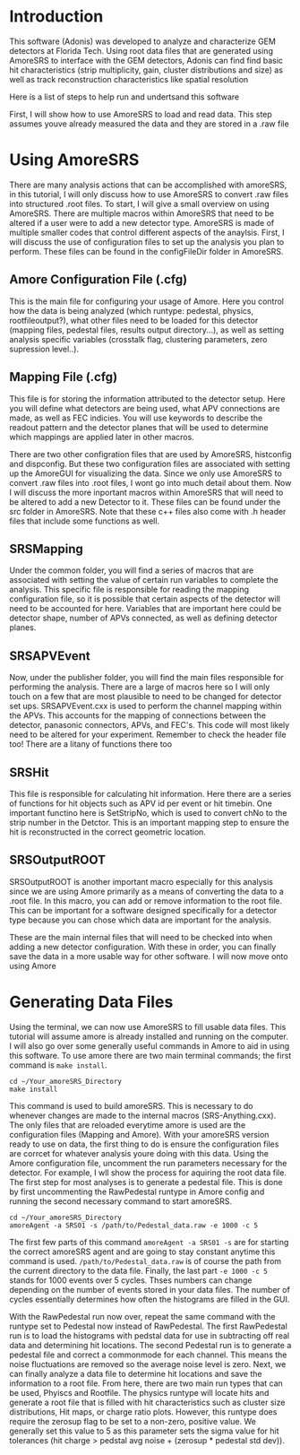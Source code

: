 # Introduction
This software (Adonis) was developed to analyze and characterize GEM detectors at Florida Tech. Using root data files that are generated using AmoreSRS to interface with the GEM detectors, Adonis can find find basic hit characteristics (strip multiplicity, gain, cluster distributions and size) as well as track reconstruction characteristics like spatial resolution

Here is a list of steps to help run and undertsand this software

First, I will show how to use AmoreSRS to load and read data. This step assumes youve already measured the data and they are stored in a .raw file

# Using AmoreSRS
There are many analysis actions that can be accomplished with amoreSRS, in this tutorial, I will only discuss how to use AmoreSRS to convert .raw files into structured .root files. To start, I will give a small overview on using AmoreSRS. There are multiple macros within AmoreSRS that need to be altered if a user were to add a new detector type. AmoreSRS is made of multiple smaller codes that control different aspects of the anaylsis. First, I will discuss the use of configuration files to set up the analysis you plan to perform. These files can be found in the configFileDir folder in AmoreSRS. 

## Amore Configuration File (.cfg)
This is the main file for configuring your usage of Amore. Here you control how the data is being analyzed (which runtype: pedestal, physics, rootfileoutput?), what other files need to be loaded for this detector (mapping files, pedestal files, results output directory...), as well as setting analysis specific variables (crosstalk flag, clustering parameters, zero supression level..). 

## Mapping File (.cfg)
This file is for storing the information attributed to the detector setup. Here you will define what detectors are being used, what APV connections are made, as well as FEC indicies. You will use keywords to describe the readout pattern and the detector planes that will be used to determine which mappings are applied later in other macros. 

There are two other configration files that are used by AmoreSRS, histconfig and dispconfig. But these two configuration files are associated with setting up the AmoreGUI for visualizing the data. Since we only use AmoreSRS to convert .raw files into .root files, I wont go into much detail about them. Now I will discuss the more inportant macros within AmoreSRS that will need to be altered to add a new Detector to it. These files can be found under the src folder in AmoreSRS. Note that these c++ files also come with .h header files that include some functions as well.

## SRSMapping
Under the common folder, you will find a series of macros that are associated with setting the value of certain run variables to complete the analysis. This specific file is responsible for reading the mapping configuration file, so it is possible that certain aspects of the detector will need to be accounted for here. Variables that are important here could be detector shape, number of APVs connected, as well as defining detector planes. 

## SRSAPVEvent
Now, under the publisher folder, you will find the main files responsible for performing the analysis. There are a large of macros here so I will only touch on a few that are most plausible to need to be changed for detector set ups. SRSAPVEvent.cxx is used to perform the channel mapping within the APVs. This accounts for the mapping of connections between the detector, panasonic connectors, APVs, and FEC's. This code will most likely need to be altered for your experiment. Remember to check the header file too! There are a litany of functions there too

## SRSHit
This file is responsible for calculating hit information. Here there are a series of functions for hit objects such as APV id per event or hit timebin. One important functino here is SetStripNo, which is used to convert chNo to the strip number in the Detctor. This is an important mapping step to ensure the hit is reconstructed in the correct geometric location. 

## SRSOutputROOT
SRSOutputROOT is another important macro especially for this analysis since we are using Amore primarily as a means of converting the data to a .root file. In this macro, you can add or remove information to the root file. This can be important for a software designed specifically for a detector type because you can chose which data are important for the analysis.

These are the main internal files that will need to be checked into when adding a new detector configuration. With these in order, you can finally save the data in a more usable way for other software. I will now move onto using Amore

# Generating Data Files
Using the terminal, we can now use AmoreSRS to fill usable data files. This tutorial will assume amore is already installed and running on the computer. I will also go over some generally useful commands in Amore to aid in using this software. To use amore there are two main terminal commands; the first command is `make install`.
```
cd ~/Your_amoreSRS_Directory
make install
```
This command is used to build amoreSRS. This is necessary to do whenever changes are made to the internal macros (SRS-Anything.cxx). The only files that are reloaded everytime amore is used are the configuration files (Mapping and Amore). With your amoreSRS version ready to use on data, the first thing to do is ensure the configuration files are corrcet for whatever analysis youre doing with this data. Using the Amore configuration file, uncomment the run parameters necessary for the detector. For example, I wll show the process for aquiring the root data file. The first step for most analyses is to generate a pedestal file. This is done by first uncommenting the RawPedestal runtype in Amore config and running the second necessary command to start amoreSRS.
```
cd ~/Your_amoreSRS_Directory
amoreAgent -a SRS01 -s /path/to/Pedestal_data.raw -e 1000 -c 5
```
The first few parts of this command `amoreAgent -a SRS01 -s` are for starting the correct amoreSRS agent and are going to stay constant anytime this command is used. `/path/to/Pedestal_data.raw` is of course the path from the current directory to the data file. Finally, the last part `-e 1000 -c 5` stands for 1000 events over 5 cycles. Thses numbers can change depending on the number of events stored in your data files. The number of cycles essentially determines how often the histograms are filled in the GUI.

With the RawPedestal run now over, repeat the same command with the runtype set to Pedestal now instead of RawPedestal. The first RawPedestal run is to load the histograms with pedstal data for use in subtracting off real data and determining hit locations. The second Pedestal run is to generate a pedestal file and correct a commonmode for each channel. This means the noise fluctuations are removed so the average noise level is zero. Next, we can finally analyze a data file to determine hit locations and save the information to a root file. From here, there are two main run types that can be used, Phyiscs and Rootfile. The physics runtype will locate hits and generate a root file that is filled with hit characteristics such as cluster size distributions, Hit maps, or charge ratio plots. However, this runtype does require the zerosup flag to be set to a non-zero, positive value. We generally set this value to 5 as this parameter sets the sigma value for hit tolerances (hit charge > pedstal avg noise + (zerosup * pedestal std dev)).




